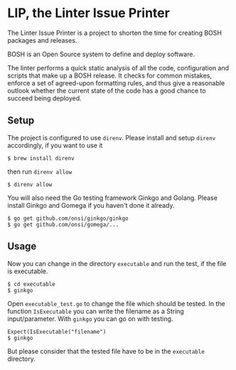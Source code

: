 # LIP, the Linter Issue Printer

The Linter Issue Printer is a project to shorten the time for creating BOSH packages and releases. <p>
BOSH is an Open Source system to define and deploy software. <p>
The linter performs a quick static analysis of all the code, configuration and scripts that make up a BOSH release. It checks for common mistakes, enforce a set of agreed-upon formatting rules, and thus give a reasonable outlook whether the current state of the code has a good chance to succeed being deployed.

## Setup
The project is configured to use `direnv`. Please install and setup `direnv` accordingly, if you want to use it
```
$ brew install direnv
```
then run `direnv allow`

```
$ direnv allow
```
You will also need the Go testing framework Ginkgo and Golang. Please install Ginkgo and Gomega if you haven't done it already.

```
$ go get github.com/onsi/ginkgo/ginkgo
$ go get github.com/onsi/gomega/...
```

## Usage
Now you can change in the directory `executable` and run the test, if the file is executable.
```
$ cd executable
$ ginkgo
```
Open `executable_test.go` to change the file which should be tested. In the function `IsExecutable` you can write the filename as a String input/parameter. With `ginkgo` you can go on with testing.
```
Expect(IsExecutable("filename")
$ ginkgo
```
But please consider that the tested file have to be in the `executable` directory.